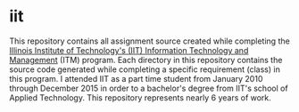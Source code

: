 # iit
This repository contains all assignment source created while completing the [Illinois Institute of Technology's (IIT) Information Technology and Management](http://appliedtech.iit.edu/information-technology-and-management) (ITM) program.  Each directory in this repository contains the source code generated while completing a specific requirement (class) in this program.  I attended IIT as a part time student from January 2010 through December 2015 in order to a bachelor's degree from IIT's school of Applied Technology.  This repository represents nearly 6 years of work.
